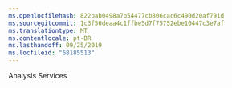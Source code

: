 ```yaml
---
ms.openlocfilehash: 822bab0498a7b54477cb806cac6c490d20af791d
ms.sourcegitcommit: 1c3f56deaa4c1ffbe5d7f75752ebe10447c3e7af
ms.translationtype: MT
ms.contentlocale: pt-BR
ms.lasthandoff: 09/25/2019
ms.locfileid: "68185513"
---
```

Analysis Services

